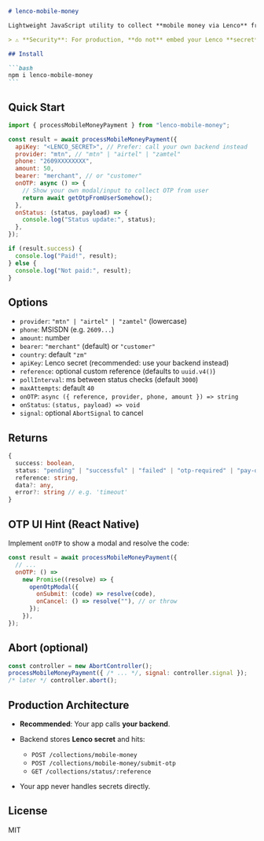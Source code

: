 ````md
# lenco-mobile-money

Lightweight JavaScript utility to collect **mobile money via Lenco** from **React Native** apps.

> ⚠️ **Security**: For production, **do not** embed your Lenco **secret** key in the app. Put it on your backend and proxy requests. This library supports direct calls for prototyping/dev.

## Install

```bash
npm i lenco-mobile-money
```
````

## Quick Start

```js
import { processMobileMoneyPayment } from "lenco-mobile-money";

const result = await processMobileMoneyPayment({
  apiKey: "<LENCO_SECRET>", // Prefer: call your own backend instead
  provider: "mtn", // "mtn" | "airtel" | "zamtel"
  phone: "2609XXXXXXXX",
  amount: 50,
  bearer: "merchant", // or "customer"
  onOTP: async () => {
    // Show your own modal/input to collect OTP from user
    return await getOtpFromUserSomehow();
  },
  onStatus: (status, payload) => {
    console.log("Status update:", status);
  },
});

if (result.success) {
  console.log("Paid!", result);
} else {
  console.log("Not paid:", result);
}
```

## Options

- `provider`: `"mtn" | "airtel" | "zamtel"` (lowercase)
- `phone`: MSISDN (e.g. `2609...`)
- `amount`: number
- `bearer`: `"merchant"` (default) or `"customer"`
- `country`: default `"zm"`
- `apiKey`: Lenco secret (recommended: use your backend instead)
- `reference`: optional custom reference (defaults to `uuid.v4()`)
- `pollInterval`: ms between status checks (default `3000`)
- `maxAttempts`: default `40`
- `onOTP`: `async ({ reference, provider, phone, amount }) => string`
- `onStatus`: `(status, payload) => void`
- `signal`: optional `AbortSignal` to cancel

## Returns

```ts
{
  success: boolean,
  status: "pending" | "successful" | "failed" | "otp-required" | "pay-offline",
  reference: string,
  data?: any,
  error?: string // e.g. 'timeout'
}
```

## OTP UI Hint (React Native)

Implement `onOTP` to show a modal and resolve the code:

```js
const result = await processMobileMoneyPayment({
  // ...
  onOTP: () =>
    new Promise((resolve) => {
      openOtpModal({
        onSubmit: (code) => resolve(code),
        onCancel: () => resolve(""), // or throw
      });
    }),
});
```

## Abort (optional)

```js
const controller = new AbortController();
processMobileMoneyPayment({ /* ... */, signal: controller.signal });
/* later */ controller.abort();
```

## Production Architecture

- **Recommended**: Your app calls **your backend**.
- Backend stores **Lenco secret** and hits:

  - `POST /collections/mobile-money`
  - `POST /collections/mobile-money/submit-otp`
  - `GET /collections/status/:reference`

- Your app never handles secrets directly.

## License

MIT

